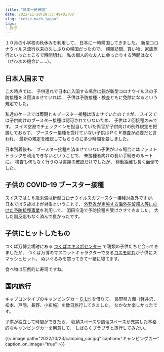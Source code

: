 ```yaml
---
title: "日本一時帰国"
date: 2022-11-20T20:37:49+01:00
slug: "reise-nach-japan"
tags:
- 旅行
---
```

１０月の小学校の秋休みを利用して、
日本に一時帰国してきました。
新型コロナウイルス流行以来の久しぶりの帰国だったので、
親類訪問、買い物、家族旅行といったところで時間切れ。
私の個人的な友人に会ったりする時間はなく（ぜひ次の機会に……）。

## 日本入国まで

この時点では、
子供連れで日本に入国する場合は親が新型コロナウイルスの予防接種を３回済ませていれば、
子供は予防接種・検査ともに免除になるという規定でした。

私達のケースでは両親ともブースター接種は済ませていたのですが、
スイスでは子供向けのブースター接種は認可されていないため、
子供は２回接種のみです。
スイス空港でチェックインを担当していた係官が子供向けの例外規定を把握しておらず、
ブースター接種を受けていない子供はＰＣＲ検査が必要だと言われ、
最新の規定を確認してもらうのに多少時間を要しました。

日本到着後も、
ブースター接種を済ませていない子供がいる場合にはファストトラックを利用できないということで、
未接種者向けの長い手続きのルートに。
検査も何もなく行うのは書類の確認だけでしたが、
移動距離も長く面倒でした。

## 子供の COVID-19 ブースター接種

スイスでは１６歳未満は新型コロナウイルスのブースター接種対象外ですが、
日本では５歳以上が対象ということで、
[外務省が実施する海外在留邦人等に向けた予防接種事業](https://www.anzen.mofa.go.jp/covid19/vaccine.html)を利用して、
羽田空港で予防接種を受けさせてきました。
大した副反応もなく済んで良かったです。

## 子供にヒットしたもの

つくば万博会場跡にある [つくばエキスポセンター](https://www.expocenter.or.jp/) で親類の子供たちと会ってきましたが、
つくば万博のマスコットキャラクターである[コスモ星丸](https://www.expocenter.or.jp/topics/detail/id=775)が子供にスマッシュヒット。
ぬいぐるみを買ってきて一緒に寝てます。

食べ物は圧倒的に寿司ですね。

## 国内旅行

キャブコンタイプのキャンピングカー [C-LH](https://cantal.jp/lineup_tochigiclh.html) を借りて、
長野県方面（軽井沢、松本、戸隠、長野、小布施）を数日旅行してきました。
なかなか楽しかったです。

子供が独立して時間ができたら、
収納スペースや調理スペースが充実した本格的なキャンピングカーを用意して、
しばらくブラブラと旅行してみたい。

{{< image
    path="2022/10/23/camping_car.jpg"
    caption="キャンピングカー"
    caption_on_image="true" >}}
